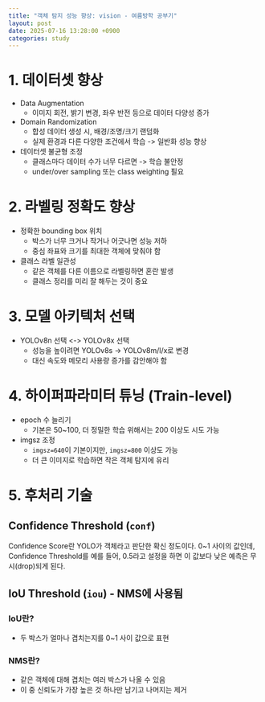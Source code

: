 ```yaml
---
title: "객체 탐지 성능 향상: vision - 여름방학 공부기"
layout: post
date: 2025-07-16 13:28:00 +0900
categories: study
---
```


# 1. 데이터셋 향상
- Data Augmentation
    - 이미지 회전, 밝기 변경, 좌우 반전 등으로 데이터 다양성 증가
- Domain Randomization
    - 합성 데이터 생성 시, 배경/조명/크기 랜덤화
    - 실제 환경과 다른 다양한 조건에서 학습 -> 일반화 성능 향상
- 데이터셋 불균형 조정
    - 클래스마다 데이터 수가 너무 다르면 -> 학습 불안정
    - under/over sampling 또는 class weighting 필요

# 2. 라벨링 정확도 향상
- 정확한 bounding box 위치
    - 박스가 너무 크거나 작거나 어긋나면 성능 저하
    - 중심 좌표와 크기를 최대한 객체에 맞춰야 함
- 클래스 라벨 일관성
    - 같은 객체를 다른 이름으로 라벨링하면 혼란 발생
    - 클래스 정리를 미리 잘 해두는 것이 중요

# 3. 모델 아키텍처 선택
- YOLOv8n 선택 <-> YOLOv8x 선택
    - 성능을 높이려면 YOLOv8s -> YOLOv8m/l/x로 변경
    - 대신 속도와 메모리 사용량 증가를 감안해야 함

# 4. 하이퍼파라미터 튜닝 (Train-level)
- epoch 수 늘리기
    - 기본은 50~100, 더 정밀한 학습 위해서는 200 이상도 시도 가능
- imgsz 조정
    - `imgsz=640`이 기본이지만, `imgsz=800` 이상도 가능
    - 더 큰 이미지로 학습하면 작은 객체 탐지에 유리

# 5. 후처리 기술
## Confidence Threshold (`conf`)
Confidence Score란 YOLO가 객체라고 판단한 확신 정도이다. 0~1 사이의 값인데,
Confidence Threshold를 예를 들어, 0.5라고 설정을 하면 이 값보다 낮은 예측은 무시(drop)되게 된다.

## IoU Threshold (`iou`) - NMS에 사용됨
### IoU란?
- 두 박스가 얼마나 겹치는지를 0~1 사이 값으로 표현

### NMS란?
- 같은 객체에 대해 겹치는 여러 박스가 나올 수 있음
- 이 중 신뢰도가 가장 높은 것 하나만 남기고 나머지는 제거

